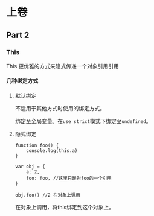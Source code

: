 # 上卷
## Part 2
### This

This 更优雅的方式来隐式传递一个对象引用引用

#### 几种绑定方式
1. 默认绑定

    不适用于其他方式时使用的绑定方式。

    绑定至全局变量。在`use strict`模式下绑定至`undefined`。

2. 隐式绑定


    ```
    function foo() {
        console.log(this.a)
    }

    var obj = {
        a: 2,
        foo: foo, //这里只是对foo的一个引用
    }

    obj.foo() //2 在对象上调用
    ```
    在对象上调用，将this绑定到这个对象上。

